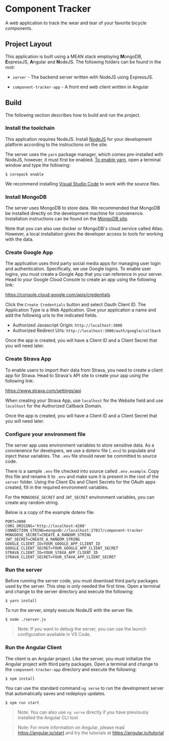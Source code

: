 # Component Tracker
A web application to track the wear and tear of your favorite bicycle components.

## Project Layout
This application is built using a MEAN stack employing **M**ongoDB, **E**xpressJS, **A**ngular and **N**odeJS. The following folders can be found in the root:

- `server` - The backend server written with NodeJS using ExpressJS.

- `component-tracker-app` - A front end web client written in Angular

## Build
The following section describes how to build and run the project.

### Install the toolchain
This applcation requires NodeJS. Install [NodeJS](https://nodejs.org/en/download) for your development platform according to the instructions on the site.

The server uses the `yarn` package manager, which comes pre-installed with NodeJS, however, it must first be enabled. [To enable yarn](https://yarnpkg.com/getting-started/install), open a terminal window and type the following:

```
$ corepack enable
```

We recommend installing [Visual Studio Code](https://code.visualstudio.com/download) to work with the source files.

### Install MongoDB
The server uses MongoDB to store data. We recommended that MongoDB be installed directly on the development machine for convienence. Installation instructions can be found on the [MongoDB site](https://www.mongodb.com/docs/manual/administration/install-community/).

Note that you can also use docker or MongoDB's cloud service called Atlas. However, a local installation gives the developer access to tools for working with the data.

### Create Google App
The application uses third party social media apps for managing user login and authentication. Specifically, we use Google logins. To enable user logins, you must create a Google App that you can reference in your server. Head to your Google Cloud Console to create an app using the following link: 

https://console.cloud.google.com/apis/credentials

Click the `Create Credentials` button and select Oauth Client ID. The Application Type is a Web Application. Give your application a name and add the following urls to the indicated fields.

- Authorized Javascript Origin: `http://localhost:3000`
- Authorized Redirect Urls: `http://localhost:3000/auth/google/callback`

Once the app is created, you will have a Client ID and a Client Secret that you will need later.

### Create Strava App
To enable users to import their data from Strava, you need to create a client app for Strava. Head to Strava's API site to create your app using the following link:

https://www.strava.com/settings/api

When creating your Strava App, use `localhost` for the Website field and use `localhost` for the Authorized Callback Domain.

Once the app is created, you will have a Client ID and a Client Secret that you will need later.

### Configure your environment file
The server app uses environment variables to store sensitive data. As a convienence for developers, we use a dotenv file (`.env`) to populate and inject these variables. The `.env` file should never be committed to source code.

There is a sample `.env` file checked into source called `.env.example`. Copy this file and rename it to `.env` and make sure it is present in the root of the `server` folder. Using the Client IDs and Client Secrets for the OAuth apps created, fill in the required environment variables. 

For the `MONGOOSE_SECRET` and `JWT_SECRET` environment variables, you can create any random string.

Below is a copy of the example dotenv file:

```
PORT=3000
CORS_ORIGINS='http://localhost:4200'
CONNECTION_STRING=mongodb://localhost:27017/component-tracker
MONGOOSE_SECRET=CREATE_A_RANDOM_STRING
JWT_SECRET=CREATE_A_RANDOM_STRING
GOOGLE_CLIENT_ID=YOUR_GOOGLE_APP_CLIENT_ID
GOOGLE_CLIENT_SECRET=YOUR_GOOGLE_APP_CLIENT_SECRET
STRAVA_CLIENT_ID=YOUR_STAVA_APP_CLIENT_ID
STRAVA_CLIENT_SECRET=YOUR_STAVA_APP_CLIENT_SECRET
```

### Run the server
Before running the server code, you must download third party packages used by the server. This step is only needed the first time. Open a terminal and change to the server directory and execute the following:
```
$ yarn install
```

To run the server, simply execute NodeJS with the server file. 

```
$ node ./server.js
```

>Note: If you want to debug the server, you can use the launch configuration available in VS Code.

### Run the Angular Client
The client is an Angular project. Like the server, you must initialize the Angular project with third party packages. Open a terminal and change to the `component-tracker-app` directory and execute the following:
```
$ npm install
```

You can use the standard command `ng serve` to run the development server that automatically saves and redeploys updates.
```
$ npm run start
```

> Note: You can also use `ng serve` directly if you have previously installed the Angular CLI tool.

> Note: For more information on Angular, please read https://angular.io/start and try the tutorials at https://angular.io/tutorial
